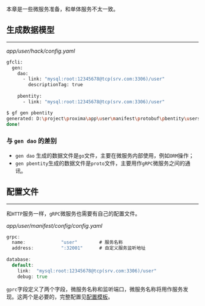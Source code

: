 本章是一些微服务准备，和单体服务不太一致。

## 生成数据模型
---
*app/user/hack/config.yaml*
```bash
gfcli:  
  gen:  
    dao:  
      - link: "mysql:root:12345678@tcp(srv.com:3306)/user"  
        descriptionTag: true  
  
    pbentity:  
      - link: "mysql:root:12345678@tcp(srv.com:3306)/user"
```

```bash
$ gf gen pbentity
generated: D:\project\proxima\app\user\manifest\protobuf\pbentity\users.proto
done!
```

### 与 `gen dao` 的差别

- `gen dao` 生成的数据文件是`go`文件，主要在微服务内部使用，例如`ORM`操作；
- `gen pbentity`生成的数据文件是`proto`文件，主要用作`gRPC`微服务之间的通讯。

## 配置文件
---
和`HTTP`服务一样，`gRPC`微服务也需要有自己的配置文件。

*app/user/manifest/config/config.yaml*
```go
grpc:  
  name:             "user"        # 服务名称  
  address:          ":32001"      # 自定义服务监听地址  
  
database:  
  default:  
    link:  "mysql:root:12345678@tcp(srv.com:3306)/user"  
    debug: true
```

`gprc`字段定义了两个字段，微服务名称和监听端口，微服务名称将用作服务发现。这两个是必要的，完整配置见[配置模板](https://goframe.org/docs/micro-service/config#%E9%85%8D%E7%BD%AE%E6%A8%A1%E6%9D%BF)。